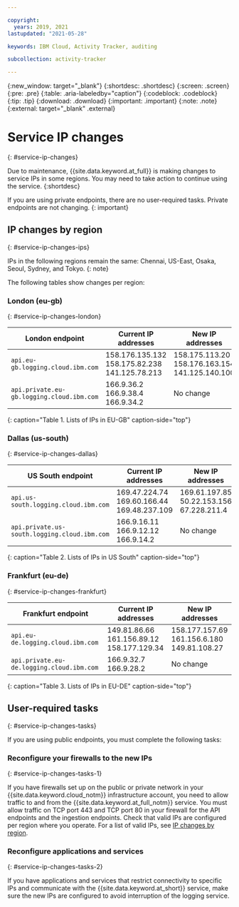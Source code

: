 ```yaml
---

copyright:
  years: 2019, 2021
lastupdated: "2021-05-28"

keywords: IBM Cloud, Activity Tracker, auditing

subcollection: activity-tracker

---
```


{:new_window: target="_blank"}
{:shortdesc: .shortdesc}
{:screen: .screen}
{:pre: .pre}
{:table: .aria-labeledby="caption"}
{:codeblock: .codeblock}
{:tip: .tip}
{:download: .download}
{:important: .important}
{:note: .note}
{:external: target="_blank" .external}


# Service IP changes
{: #service-ip-changes}

Due to maintenance, {{site.data.keyword.at_full}} is making changes to service IPs in some regions. You may need to take action to continue using the service.
{:shortdesc}

If you are using private endpoints, there are no user-required tasks. Private endpoints are not changing.
{: important}

## IP changes by region
{: #service-ip-changes-ips}

IPs in the following regions remain the same: Chennai, US-East, Osaka, Seoul, Sydney, and Tokyo.
{: note}


The following tables show changes per region:

### London (eu-gb)
{: #service-ip-changes-london}

| London endpoint                                    | Current IP addresses                                      | New IP addresses |
|----------------------------------------------------|-----------------------------------------------------------|-------------------------------------------|
| `api.eu-gb.logging.cloud.ibm.com`                  | 158.176.135.132 </br>158.175.82.238 </br>141.125.78.213   | 158.175.113.20 </br>158.176.163.154 </br>141.125.140.100 |
| `api.private.eu-gb.logging.cloud.ibm.com`          | 166.9.36.2 </br>166.9.38.4 </br>166.9.34.2                | No change |
{: caption="Table 1. Lists of IPs in EU-GB" caption-side="top"}

### Dallas (us-south)
{: #service-ip-changes-dallas}

| US South endpoint                                     | Current IP addresses                                      | New IP addresses  |
|-------------------------------------------------------|-----------------------------------------------------------|-------------------------------------------|
| `api.us-south.logging.cloud.ibm.com`                  | 169.47.224.74 </br>169.60.166.44 </br>169.48.237.109      | 169.61.197.85 </br>50.22.153.156 </br>67.228.211.4 |
| `api.private.us-south.logging.cloud.ibm.com`          | 166.9.16.11 </br>166.9.12.12 </br>166.9.14.2              | No change |
{: caption="Table 2. Lists of IPs in US South" caption-side="top"}




### Frankfurt (eu-de)
{: #service-ip-changes-frankfurt}

| Frankfurt endpoint                                 | Current IP addresses                                      | New IP addresses  |
|----------------------------------------------------|-----------------------------------------------------------|-------------------------------------------|
| `api.eu-de.logging.cloud.ibm.com`                  | 149.81.86.66 </br>161.156.89.12 </br>158.177.129.34       | 158.177.157.69 </br>161.156.6.180 </br>149.81.108.27 |
| `api.private.eu-de.logging.cloud.ibm.com`          | 166.9.32.7 </br>166.9.28.2                                | No change |
{: caption="Table 3. Lists of IPs in EU-DE" caption-side="top"}



## User-required tasks
{: #service-ip-changes-tasks}

If you are using public endpoints, you must complete the following tasks:

### Reconfigure your firewalls to the new IPs
{: #service-ip-changes-tasks-1}

If you have firewalls set up on the public or private network in your {{site.data.keyword.cloud_notm}} infrastructure account, you need to allow traffic to and from the {{site.data.keyword.at_full_notm}} service. You must allow traffic on TCP port 443 and TCP port 80 in your firewall for the API endpoints and the ingestion endpoints. Check that valid IPs are configured per region where you operate. For a list of valid IPs, see [IP changes by region](/docs/activity-tracker?topic=activity-tracker-service-ip-changes#service-ip-changes-ips).

### Reconfigure applications and services
{: #service-ip-changes-tasks-2}

If you have applications and services that restrict connectivity to specific IPs and communicate with the {{site.data.keyword.at_short}} service, make sure the new IPs are configured to avoid interruption of the logging service.




